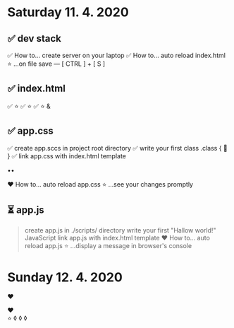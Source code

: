 Saturday    11. 4. 2020
========




✅ dev stack
   ---------

  ✅ How to… create server on your laptop
  ✅ How to… auto reload index.html
     ⭐ …on file save — [ CTRL ] + [ S ]




✅ index.html
   ----------

   ✅ <html>
      ⭐ <doctype>
   ✅ <head>
      ⭐ <meta>
   ✅ <body>
      ⭐ <heade> & <main>




✅ app.css
   -------

  ✅ create app.sccs in project root directory
  ✅ write your first class .class { 🍎 }
  ✅ link app.css with index.html template

  ••

  ❤️ How to… auto reload app.css
  ⭐ …see your changes promptly





⏳ app.js
   ------

   > create app.js in ./scripts/ directory
   > write your first "Hallow world!" JavaScript
   > link app.js with index.html template
  ❤️ How to… auto reload app.js
     ⭐ …display a message in browser's console






































Sunday      12. 4. 2020
======
❤️ <nav>
❤️ <footer>
⭐ ◊ ◊ ◊